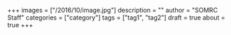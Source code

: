 +++
images = ["/2016/10/image.jpg"]
description = ""
author = "SOMRC Staff"
categories = ["category"]
tags = ["tag1", "tag2"]
draft = true
about = true
+++


